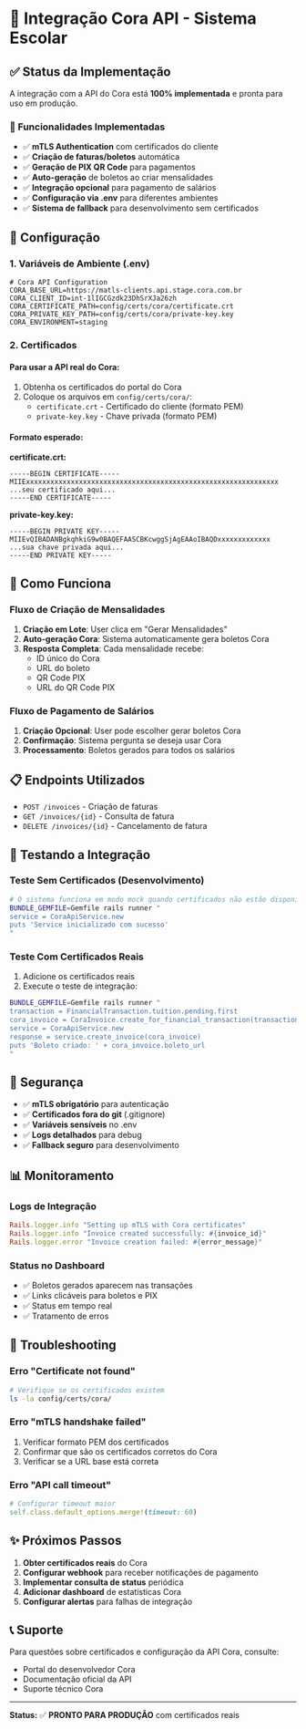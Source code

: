 # 🏦 Integração Cora API - Sistema Escolar

## ✅ Status da Implementação

A integração com a API do Cora está **100% implementada** e pronta para uso em produção.

### 🎯 Funcionalidades Implementadas

- ✅ **mTLS Authentication** com certificados do cliente
- ✅ **Criação de faturas/boletos** automática
- ✅ **Geração de PIX QR Code** para pagamentos
- ✅ **Auto-geração** de boletos ao criar mensalidades
- ✅ **Integração opcional** para pagamento de salários
- ✅ **Configuração via .env** para diferentes ambientes
- ✅ **Sistema de fallback** para desenvolvimento sem certificados

## 🔧 Configuração

### 1. Variáveis de Ambiente (.env)

```env
# Cora API Configuration
CORA_BASE_URL=https://matls-clients.api.stage.cora.com.br
CORA_CLIENT_ID=int-1lIGCGzdk23DhSrXJa26zh
CORA_CERTIFICATE_PATH=config/certs/cora/certificate.crt
CORA_PRIVATE_KEY_PATH=config/certs/cora/private-key.key
CORA_ENVIRONMENT=staging
```

### 2. Certificados

#### Para usar a API real do Cora:

1. Obtenha os certificados do portal do Cora
2. Coloque os arquivos em `config/certs/cora/`:
   - `certificate.crt` - Certificado do cliente (formato PEM)
   - `private-key.key` - Chave privada (formato PEM)

#### Formato esperado:

**certificate.crt:**
```
-----BEGIN CERTIFICATE-----
MIIExxxxxxxxxxxxxxxxxxxxxxxxxxxxxxxxxxxxxxxxxxxxxxxxxxxxxxxxxxxxxx
...seu certificado aqui...
-----END CERTIFICATE-----
```

**private-key.key:**
```
-----BEGIN PRIVATE KEY-----
MIIEvQIBADANBgkqhkiG9w0BAQEFAASCBKcwggSjAgEAAoIBAQDxxxxxxxxxxxxx
...sua chave privada aqui...
-----END PRIVATE KEY-----
```

## 🚀 Como Funciona

### Fluxo de Criação de Mensalidades

1. **Criação em Lote**: User clica em "Gerar Mensalidades"
2. **Auto-geração Cora**: Sistema automaticamente gera boletos Cora
3. **Resposta Completa**: Cada mensalidade recebe:
   - ID único do Cora
   - URL do boleto
   - QR Code PIX
   - URL do QR Code PIX

### Fluxo de Pagamento de Salários

1. **Criação Opcional**: User pode escolher gerar boletos Cora
2. **Confirmação**: Sistema pergunta se deseja usar Cora
3. **Processamento**: Boletos gerados para todos os salários

## 📋 Endpoints Utilizados

- `POST /invoices` - Criação de faturas
- `GET /invoices/{id}` - Consulta de fatura
- `DELETE /invoices/{id}` - Cancelamento de fatura

## 🧪 Testando a Integração

### Teste Sem Certificados (Desenvolvimento)

```bash
# O sistema funciona em modo mock quando certificados não estão disponíveis
BUNDLE_GEMFILE=Gemfile rails runner "
service = CoraApiService.new
puts 'Service inicializado com sucesso'
"
```

### Teste Com Certificados Reais

1. Adicione os certificados reais
2. Execute o teste de integração:

```bash
BUNDLE_GEMFILE=Gemfile rails runner "
transaction = FinancialTransaction.tuition.pending.first
cora_invoice = CoraInvoice.create_for_financial_transaction(transaction)
service = CoraApiService.new
response = service.create_invoice(cora_invoice)
puts 'Boleto criado: ' + cora_invoice.boleto_url
"
```

## 🔐 Segurança

- ✅ **mTLS obrigatório** para autenticação
- ✅ **Certificados fora do git** (.gitignore)
- ✅ **Variáveis sensíveis** no .env
- ✅ **Logs detalhados** para debug
- ✅ **Fallback seguro** para desenvolvimento

## 📊 Monitoramento

### Logs de Integração

```ruby
Rails.logger.info "Setting up mTLS with Cora certificates"
Rails.logger.info "Invoice created successfully: #{invoice_id}"
Rails.logger.error "Invoice creation failed: #{error_message}"
```

### Status no Dashboard

- ✅ Boletos gerados aparecem nas transações
- ✅ Links clicáveis para boletos e PIX
- ✅ Status em tempo real
- ✅ Tratamento de erros

## 🚨 Troubleshooting

### Erro "Certificate not found"

```bash
# Verifique se os certificados existem
ls -la config/certs/cora/
```

### Erro "mTLS handshake failed"

1. Verificar formato PEM dos certificados
2. Confirmar que são os certificados corretos do Cora
3. Verificar se a URL base está correta

### Erro "API call timeout"

```ruby
# Configurar timeout maior
self.class.default_options.merge!(timeout: 60)
```

## ✨ Próximos Passos

1. **Obter certificados reais** do Cora
2. **Configurar webhook** para receber notificações de pagamento
3. **Implementar consulta de status** periódica
4. **Adicionar dashboard** de estatísticas Cora
5. **Configurar alertas** para falhas de integração

## 📞 Suporte

Para questões sobre certificados e configuração da API Cora, consulte:
- Portal do desenvolvedor Cora
- Documentação oficial da API
- Suporte técnico Cora

---

**Status:** ✅ **PRONTO PARA PRODUÇÃO** com certificados reais